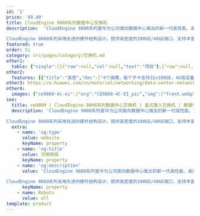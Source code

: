 ```yaml
---
id: '1'
price: '49.40'
title: CloudEngine 9800系列数据中心交换机
description:  'CloudEngine 9800系列是华为公司面向数据中心推出的新一代高性能、高密度、低时延以太网灵活插卡交换机，可以与CloudEngine 16800/12800/8800/6800/5800配合构建弹性、虚拟和高品质的云数据中心网络。

CloudEngine 9860系列采用先进的硬件结构设计，提供高密度的100GE/40GE端口，支持丰富的数据中心特性。CloudEngine 9800系列交换机定位于数据中心的核心或汇聚，也可以用于园区网的核心或汇聚。'
featured: true
order: 51
category: src/pages/category/交换机.md
other1: 
  table: {"single":[[{"row":null,"col":null,"text":"项目"},{"row":null,"col":null,"text":"CloudEngine 9860-4C-EI"}],[{"row":null,"col":null,"text":"端口"},{"row":null,"col":null,"text":"4个插槽，最大可以支持128个100GE QSFP28"}],[{"row":null,"col":null,"text":"交换容量"},{"row":null,"col":null,"text":"25.6Tbps"}],[{"row":null,"col":null,"text":"包转发率"},{"row":null,"col":null,"text":"8000Mpps"}],[{"row":null,"col":null,"text":"缓存"},{"row":null,"col":null,"text":"65MB"}],[{"row":null,"col":null,"text":"可靠性"},{"row":null,"col":null,"text":"LACP\nBFD for BGP/IS-IS/OSPF/Static route"}],[{"row":null,"col":null,"text":"O&M"},{"row":null,"col":null,"text":"Telemetry\nNetstream\nsFlow\nERSPAN增强"}],[{"row":null,"col":null,"text":"数据中心特性"},{"row":null,"col":null,"text":"M-LAG\nPFC、ECN"}],[{"row":null,"col":null,"text":"最大功耗"},{"row":null,"col":null,"text":"1627W"}],[{"row":null,"col":null,"text":"电源型号"},{"row":null,"col":null,"text":"1200 W AC&240 V DC"}],[{"row":null,"col":null,"text":"供电方式"},{"row":null,"col":null,"text":"AC：90V to 290V\nHVDC: 190V to 290V"}]]}
other2:
  features: [{"title":"高密","dec":["4个插槽，每个子卡支持32x100GE，4U高设备最高支持128个100GE QSFP28接口"]},{"title":"无损","dec":["独创iLossless算法，全网流量实时学习训练，实现网络自适应，自优化"]},{"title":"智能","dec":["iMaster NCE-FabricInsight智能运维，gRPC高速数据主动上报 ，全网路径主动探测，实时监测网络健康状态"]}]
other3: https://e.huawei.com/cn/material/networking/data-center-network/e37e8e2f9151413a8b3ab7b1619bd4b9
other4:
  images: {"ce9860-4c-ei":{"org":"CE9860-4C-EI_pic","img":["front.webp","front_left.webp","front_right.webp","front_top.webp","rear.webp","rear_top.webp"]}}
seo:
  title: ce9800 | CloudEngine 9800系列数据中心交换机 | 盒式接入交换机 | 数据中心交换机 | 交换机 | 企业网络
  description: 'CloudEngine 9800系列是华为公司面向数据中心推出的新一代高性能、高密度、低时延以太网灵活插卡交换机，可以与CloudEngine 16800/12800/8800/6800/5800配合构建弹性、虚拟和高品质的云数据中心网络。

CloudEngine 9860系列采用先进的硬件结构设计，提供高密度的100GE/40GE端口，支持丰富的数据中心特性。CloudEngine 9800系列交换机定位于数据中心的核心或汇聚，也可以用于园区网的核心或汇聚。'
  extra:
    - name: 'og:type'
      value: website
      keyName: property
    - name: 'og:title'
      value: 河南网田
      keyName: property
    - name: 'og:description'
      value: 'CloudEngine 9800系列是华为公司面向数据中心推出的新一代高性能、高密度、低时延以太网灵活插卡交换机，可以与CloudEngine 16800/12800/8800/6800/5800配合构建弹性、虚拟和高品质的云数据中心网络。

CloudEngine 9860系列采用先进的硬件结构设计，提供高密度的100GE/40GE端口，支持丰富的数据中心特性。CloudEngine 9800系列交换机定位于数据中心的核心或汇聚，也可以用于园区网的核心或汇聚。'
      keyName: property
    - name: Robots
      value: all
template: product
---
```

